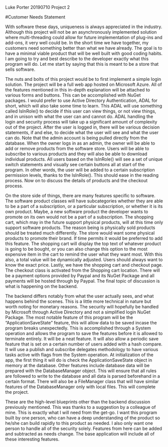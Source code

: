 Luke Porter                                                                                                                                                     20190710 
Project 2 
 
#Customer Needs Statement 
 
With software these days, uniqueness is always appreciated in the industry. Although this project will not be an asynchronously implemented solution where multi-threading could allow for future implementation of plug-ins and add-ons, it very well could be. In the short time we have together, my customers need something better than what we have already. The goal is to have a minimal viable product that will be well built with good coding habits. I am going to try and best describe to the developer exactly what this program will do. Let me start by saying that this is meant to be a store that sells software. 
 
The nuts and bolts of this project would be to first implement a simple login solution. The project will be a full web app hosted on Microsoft Azure. All of the features mentioned in this in-depth explanation will be attached to various forms and buttons. This can be accomplished with NuGet packages. I would prefer to use Active Directory Authentication, ADAL for short, which will also take some time to learn. This ADAL will use something called IsInRole() to decide if this user can view things, or not view things, and in unison with what the user can and cannot do. ADAL handling the login and security process will take up a significant amount of complexity out of the project. After the user is logged in, there will be various decision statements, if and else, to decide what the user will see and what the user can do. Note that the admin account is being pulled directly from the database. When the owner logs in as an admin, the owner will be able to add or remove products from the software store. Users will be able to subscribe to various products and they will also be able to download individual products. All users based on the IsInRole() will see a set of unique switch statements and visually see certain buttons all at start of the program. In other words, the user will be added to a certain subscription permission levels, thanks to the IsInRole(). This should ease in the reading process. Now on to discuss the details of products and the checkout process. 
 
On the store side of things, there are many features specific to software. The software product classes will have subcategories whether they are able to be a part of a subscription, or a particular subscription, or whether it is its own product. Maybe, a new software product the developer wants to promote on its own would not be a part of a subscription. The shopping cart, which may in the future support physical products, will at this time only support software products. The reason being is physically sold products should be treated much differently. The store would want some physical products to promote their brand. If time permits it would be preferred to add this feature. The shopping cart will display the top text of whatever product is going to be bought, or you can also change this option to the most expensive item in the cart to remind the user what they want most. With this also, a total value will be dynamically adjusted. Users should always want to know the exact price. Lastly, we have the shopping cart and checkout page. The checkout class is activated from the Shopping cart location. There will be a payment options provided by Paypal and its NuGet Package and all payments will be hosted through by Paypal. The final topic of discussion is what is happening on the backend. 
 
The backend differs notably from what the user actually sees, and what happens behind the scenes. This is a little more technical in nature but worth noting for monetary reasons. The security will hopefully be handled by Microsoft through Active Directory and not a simplified login NuGet Package. The most notable feature of this program will be the “ApplicationSaveState” feature, this will allow data to be saved incase the program breaks unexpectedly. This is accomplished through a System operation and allows the program to save the features before it is allowed to terminate entirely. It will be a neat feature. It will also allow a periodic save feature that is set on a certain number of users added with a hash compare. It will use a publish and subscribe delegates methodology to have various tasks active with flags from the System operation. At initialization of the app, the first thing it will do is check the ApplicationSaveState object in memory at the database. Other features include database data will be prepared with the DatabaseManager object. This will ensure that all rules are followed to write to the database and all data is parsed beforehand in a certain format. There will also be a FileManager class that will have similar features of the DatabaseManager only with local files. This will complete the project. 
 
These are the high-level blueprints other than the backend discussion previously mentioned. This was thanks to a suggestion by a colleague of mine. This is exactly what I will need from the get-go. I want this program built by one person, who can have a deep understanding of the product so he/she can build rapidly to this product as needed. I also only want one person to handle all of the security solely. Features from here can be added and subtracted as needs change. The base application will include all of these interesting features. 